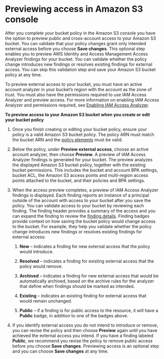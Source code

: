 # Previewing access in Amazon S3 console<a name="access-analyzer-preview-access-s3-console"></a>

After you complete your bucket policy in the Amazon S3 console you have the option to preview public and cross\-account access to your Amazon S3 bucket\. You can validate that your policy changes grant only intended external access before you choose **Save changes**\. This optional step enables you to preview AWS Identity and Access Management Access Analyzer findings for your bucket\. You can validate whether the policy change introduces new findings or resolves existing findings for external access\. You can skip this validation step and save your Amazon S3 bucket policy at any time\.

To preview external access to your bucket, you must have an active account analyzer in your bucket’s region with the account as the zone of trust\. You must also have the permissions required to use IAM Access Analyzer and preview access\. For more information on enabling IAM Access Analyzer and permissions required, see [Enabling IAM Access Analyzer](access-analyzer-getting-started.md#access-analyzer-enabling)\.

**To preview access to your Amazon S3 bucket when you create or edit your bucket policy**

1. Once you finish creating or editing your bucket policy, ensure your policy is a valid Amazon S3 bucket policy\. The policy ARN must match the bucket ARN and the [policy elements](https://docs.aws.amazon.com/AmazonS3/latest/userguide/access-policy-language-overview.html) must be valid\.

1. Below the policy, under **Preview external access**, choose an active account analyzer, then choose **Preview**\. A preview of IAM Access Analyzer findings is generated for your bucket\. The preview analyzes the displayed Amazon S3 bucket policy, together with the existing bucket permissions\. This includes the bucket and account BPA settings, bucket ACL, the Amazon S3 access points and multi\-region access points attached to the bucket, and their policies and BPA settings\.

1. When the access preview completes, a preview of IAM Access Analyzer findings is displayed\. Each finding reports an instance of a principal outside of the account with access to your bucket after you save the policy\. You can validate access to your bucket by reviewing each finding\. The finding header provides a summary of the access and you can expand the finding to review the [finding details](https://docs.aws.amazon.com/IAM/latest/UserGuide/access-analyzer-findings-view.html)\. Finding badges provide context on how saving the bucket policy would change access to the bucket\. For example, they help you validate whether the policy change introduces new findings or resolves existing findings for external access:

   1. **New** – indicates a finding for new external access that the policy would introduce\.

   1. **Resolved** – indicates a finding for existing external access that the policy would remove\.

   1. **Archived** – indicates a finding for new external access that would be automatically archived, based on the archive rules for the analyzer that define when findings should be marked as intended\.

   1. **Existing** – indicates an existing finding for external access that would remain unchanged\.

   1. **Public** – if a finding is for public access to the resource, it will have a **Public** badge, in addition to one of the badges above\.

1. If you identify external access you do not intend to introduce or remove, you can revise the policy and then choose **Preview** again until you have achieved the external access you intend\. If you have a finding labeled **Public**, we recommend you revise the policy to remove public access before you choose **Save changes**\. Previewing access is an optional step and you can choose **Save changes** at any time\. 